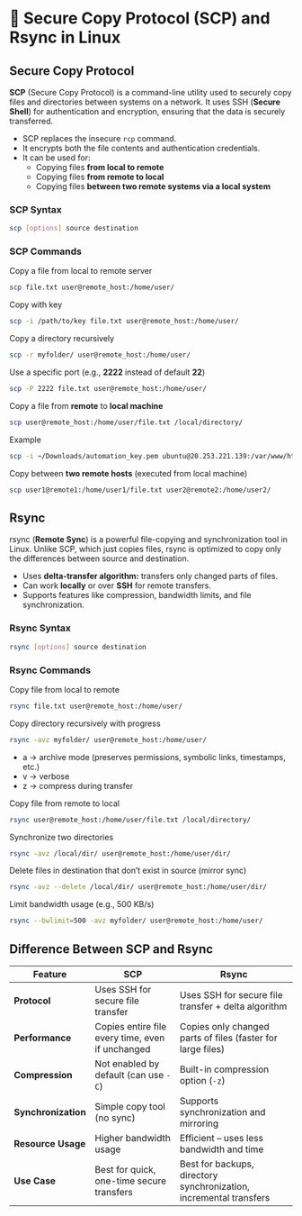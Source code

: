# 📄 Secure Copy Protocol (SCP) and Rsync in Linux

## Secure Copy Protocol

**SCP** (Secure Copy Protocol) is a command-line utility used to securely copy files and directories between systems on a network. It uses SSH (**Secure Shell**) for authentication and encryption, ensuring that the data is securely transferred.

- SCP replaces the insecure `rcp` command.
- It encrypts both the file contents and authentication credentials.
- It can be used for:
  - Copying files **from local to remote**
  - Copying files **from remote to local**
  - Copying files **between two remote systems via a local system** 

### SCP Syntax
```bash
scp [options] source destination
```

### SCP Commands

Copy a file from local to remote server

```bash
scp file.txt user@remote_host:/home/user/
```
Copy with key
```bash
scp -i /path/to/key file.txt user@remote_host:/home/user/
```
Copy a directory recursively

```bash
scp -r myfolder/ user@remote_host:/home/user/
```

Use a specific port (e.g., **2222** instead of default **22**)

```bash
scp -P 2222 file.txt user@remote_host:/home/user/
```

Copy a file from **remote** to **local machine**

```bash
scp user@remote_host:/home/user/file.txt /local/directory/
```

Example
```bash
scp -i ~/Downloads/automation_key.pem ubuntu@20.253.221.139:/var/www/html/stage-cypress/ /home/fahad/Documents
```

Copy between **two remote hosts** (executed from local machine)

```bash
scp user1@remote1:/home/user1/file.txt user2@remote2:/home/user2/
```

## Rsync

rsync (**Remote Sync**) is a powerful file-copying and synchronization tool in Linux. Unlike SCP, which just copies files, rsync is optimized to copy only the differences between source and destination.

- Uses **delta-transfer algorithm:** transfers only changed parts of files.
- Can work **locally** or over **SSH** for remote transfers.
- Supports features like compression, bandwidth limits, and file synchronization.

### Rsync Syntax
```bash
rsync [options] source destination
```

### Rsync Commands

Copy file from local to remote

```bash
rsync file.txt user@remote_host:/home/user/
```

Copy directory recursively with progress

```bash
rsync -avz myfolder/ user@remote_host:/home/user/
```

- a → archive mode (preserves permissions, symbolic links, timestamps, etc.)
- v → verbose
- z → compress during transfer

Copy file from remote to local

```bash
rsync user@remote_host:/home/user/file.txt /local/directory/
```

Synchronize two directories

```bash
rsync -avz /local/dir/ user@remote_host:/home/user/dir/
```

Delete files in destination that don’t exist in source (mirror sync)

```bash
rsync -avz --delete /local/dir/ user@remote_host:/home/user/dir/
```

Limit bandwidth usage (e.g., 500 KB/s)

```bash
rsync --bwlimit=500 -avz myfolder/ user@remote_host:/home/user/
```
## Difference Between SCP and Rsync  

| Feature | **SCP** | **Rsync** |
|---------|---------|-----------|
| **Protocol** | Uses SSH for secure file transfer | Uses SSH for secure file transfer + delta algorithm |
| **Performance** | Copies entire file every time, even if unchanged | Copies only changed parts of files (faster for large files) |
| **Compression** | Not enabled by default (can use `-C`) | Built-in compression option (`-z`) |
| **Synchronization** | Simple copy tool (no sync) | Supports synchronization and mirroring |
| **Resource Usage** | Higher bandwidth usage | Efficient – uses less bandwidth and time |
| **Use Case** | Best for quick, one-time secure transfers | Best for backups, directory synchronization, incremental transfers |

